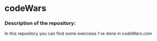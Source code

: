 # codeWars
### Description of the repository:

In this repository you can find some exercises I've done in codeWars.com 
